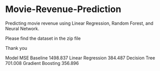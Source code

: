 # Movie-Revenue-Prediction

Predicting movie revenue using Linear Regression, Random Forest, and Neural Network.

Please find the dataset in the zip file 

Thank you

Model	MSE
Baseline	1498.837
Linear Regression	384.487
Decision Tree	701.008
Gradient Boosting	356.896
